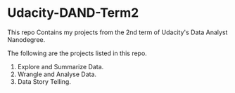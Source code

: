 # Udacity-DAND-Term2
This repo Contains my projects from the 2nd term of Udacity's Data Analyst Nanodegree.

The following are the projects listed in this repo.
1. Explore and Summarize Data.
2. Wrangle and Analyse Data.
3. Data Story Telling.


